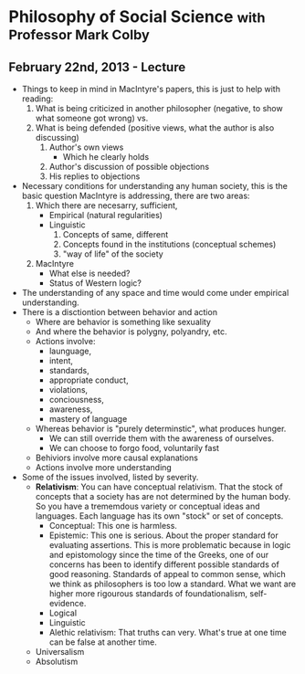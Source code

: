 # Philosophy of Social Science <small>with Professor Mark Colby</small>

## February 22nd, 2013 - Lecture

- Things to keep in mind in MacIntyre's papers, this is just to help with reading:
	1. What is being criticized in another philosopher (negative, to show what someone got wrong) vs.
	2. What is being defended (positive views, what the author is also discussing)
		1. Author's own views
			* Which he clearly holds
		2. Author's discussion of possible objections
		3. His replies to objections
- Necessary conditions for understanding any human society, this is the basic question MacIntyre is addressing, there are two areas:
	1. Which there are necesarry, sufficient,
		* Empirical (natural regularities)
		* Linguistic
			1. Concepts of same, different
			2. Concepts found in the institutions (conceptual schemes)
			3. "way of life" of the society
	2. MacIntyre
		* What else is needed?
		* Status of Western logic?
- The understanding of any space and time would come under empirical understanding.
- There is a disctiontion between behavior and action
	+ Where are behavior is something like sexuality
	+ And where the behavior is polygny, polyandry, etc.
	+ Actions involve:
		* launguage, 
		* intent, 
		* standards, 
		* appropriate conduct, 
		* violations, 
		* conciousness, 
		* awareness, 
		* mastery of language
	+ Whereas behavior is "purely determinstic", what produces hunger.
		* We can still override them with the awareness of ourselves.
		* We can choose to forgo food, voluntarily fast
	+ Behiviors involve more causal explanations
	+ Actions involve more understanding
- Some of the issues involved, listed by severity.
	+ **Relativism**: You can have conceptual relativism. That the stock of concepts that a society has
	are not determined by the human body. So you have a trememdous variety or conceptual
	ideas and languages. Each language has its own "stock" or set of concepts.
		* Conceptual: This one is harmless.
		* Epistemic: This one is serious. About the proper standard for evaluating
		assertions. This is more problematic because in logic and epistomology since
		the time of the Greeks, one of our concerns has been to identify different
		possible standards of good reasoning. Standards of appeal to common sense,
		which we think as philosophers is too low a standard. What we want are higher
		more rigourous standards of foundationalism, self-evidence.
		* Logical 
		* Linguistic
		* Alethic relativism: That truths can very. What's true at one time can be false
		at another time.
	+ Universalism
	+ Absolutism